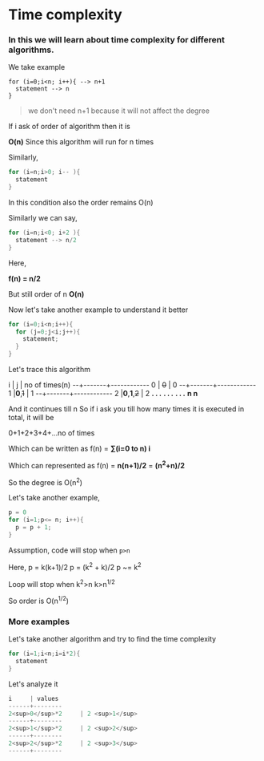 # Time complexity

### In this we will learn about time complexity for different algorithms.

We take example 
```
for (i=0;i<n; i++){ --> n+1
  statement --> n
}
```

>we don't need n+1 because it will not affect the degree

If i ask of order of algorithm then it is 

**O(n)**
Since this algorithm will run for n times 

Similarly,

```c
for (i=n;i>0; i-- ){
  statement
}
```

In this condition also the order remains 
O(n)

Similarly we can say,

```c
for (i=n;i<0; i+2 ){ 
  statement --> n/2
}
```

Here,

**f(n) = n/2**

But still order of n
**O(n)**

Now let's take another example to understand it better 

```c
for (i=0;i<n;i++){
  for (j=0;j<i;j++){
    statement;
  }
}
```

Let's trace this algorithm

i | j     | no of times(n)
--+-------+------------
0 | ~~0~~     | 0
--+-------+------------
1 |**0**,~~1~~    | 1
--+-------+------------
2 |**0**,**1**,~~2~~  | 2
**.  .       .**
**.  .       .**
**.  .       .**
**n          n**

And it continues  till n 
So if i ask you till how many times it is executed in total,
it will be

0+1+2+3+4+...no of times

Which can be written as 
f(n) = **∑(i=0 to n) i**

Which can represented as
f(n) = **n(n+1)/2** = **(n<sup>2</sup>+n)/2**

So the degree is 
O(n<sup>2</sup>)


Let's take another example,

```c
p = 0
for (i=1;p<= n; i++){
  p = p + 1;
}
```

Assumption, code will stop when `p>n`

Here,
p = k(k+1)/2
p = (k<sup>2</sup> + k)/2
p ~= k<sup>2</sup>

Loop will stop when 
k<sup>2</sup>>n
k>n<sup>1/2</sup>

So order is
O(n<sup>1/2</sup>)

### More examples

Let's take another algorithm and try to find the time complexity

```c
for (i=1;i<n;i=i*2){
  statement
} 
```


Let's analyze it 
```c
i     | values 
------+--------
2<sup>0</sup>*2     | 2 <sup>1</sup>
------+--------
2<sup>1</sup>*2     | 2 <sup>2</sup>
------+--------
2<sup>2</sup>*2     | 2 <sup>3</sup>
------+--------
```

